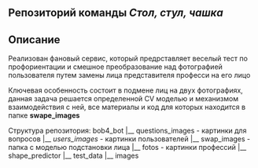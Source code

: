 ## Репозиторий команды ***Стол, стул, чашка***

## Описание

Реализован фановый сервис, который предрставляет веселый тест по профориентации и смешное преобразование над фотографией пользователя путем замены лица представителя професси на его лицо

Ключевая особенность состоит в подмене лиц на двух фотографиях, данная задача решается определенной CV моделью и механизмом взаимодействия с ней, все материалы и код для которых находится в папке **swape_images**

Структура репозитория:
    bob4_bot
    |__ questions_images - картинки для вопросов
    |__ _users_images_ - картинки пользователей
    |__ swap_images - папка с моделью подстановки лица
        |__ fotos - картинки профессий
        |__ shape_predictor
        |__ test_data
            |__ images
